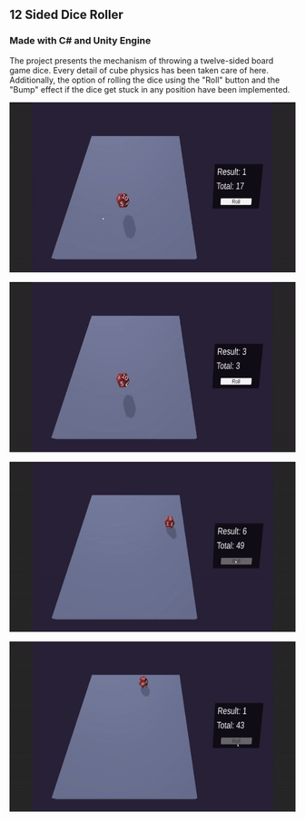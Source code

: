## 12 Sided Dice Roller
### Made with C# and Unity Engine

The project presents the mechanism of throwing a twelve-sided board game dice. Every detail of cube physics has been taken care of here. 
Additionally, the option of rolling the dice using the "Roll" button and the "Bump" effect if the dice get stuck in any position have been implemented.

<p align="center">
  <img src="Image/DragAndRoll.gif" width="700" height="300"/>
</p>
<p align="center">
  <img src="Image/DragAndRoll2.gif" width="700" height="300"/>
</p>
<p align="center">
  <img src="Image/Roll.gif" width="700" height="300"/>
</p>
<p align="center">
  <img src="Image/RollAndBump.gif" width="700" height="300"/>
</p>
